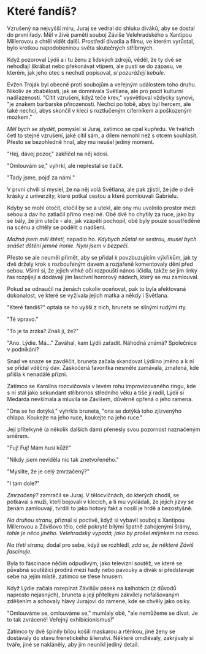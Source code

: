 # Které fandíš?

Vzrušený na nejvyšší míru, Juraj se vedral do shluku diváků, aby se dostal do první řady. Měl v živé paměti souboj Záviše Velehradského s Xantipou Millerovou a chtěl vidět další. Prostředí divadla a filmu, ve kterém vyrůstal, bylo krotkou napodobeninou světa skutečných stříbrných.

Když pozoroval Lýdii a i tu ženu z lidských zdrojů, věděl, že ty dvě se nehodlají škrábat nebo překonávat vtipem, ale pustí se do zápasu, ve kterém, jak jeho otec s nechutí popisoval, *si pozurážejí kebule*.

Evžen Troják byl obecně proti soubojům a veřejným událostem toho druhu. Nikoliv ze zbabělosti, jak se domnívala Světlana, ale pro pocit kulturní nadřazenosti. "Cítit vzrušení, když teče krev," vysvětloval vždycky synovi, "je znakem barbarské přirozenosti. Nechci po tobě, abys byl hercem, ale také nechci, abys skončil v kleci s roztlučeným ciferníkem a poškozeným mozkem."

*Měl bych se stydět,* pomyslel si Juraj, zatímco se cpal kupředu. Ve tvářích četl to stejné vzrušení, jaké cítil sám, a dílem nemohl než s otcem souhlasit. Přesto se bezohledně hnal, aby mu neušel jediný moment.

"Hej, dávej pozor," zakřičel na něj kdosi.

"Omlouvám se," vyhrkl, ale nepřestal se tlačit.

"Tady jsme, pojď za námi."

V první chvíli si myslel, že na něj volá Světlana, ale pak zjistil, že jde o dvě krásky z univerzity, které potkal cestou a které pomlouvali Gabrielu.

Kdyby se mohl otočit, otočil by se a utekl, ale ony mu uvolnilo prostor mezi sebou a dav ho zatlačil přímo mezi ně. Obě dvě ho chytily za ruce, jako by se bály, že jim uteče - ale, jak vzápětí pochopil, obě byly pouze soustředěné na scénu a chtěly se podělit o nadšení.

*Možná jsem měl štěstí,* napadlo ho. *Kdybych zůstal se sestrou, musel bych snášet dštění jemné ironie. Nyní jsem v bezpečí.*

Přesto se ale neuměl přimět, aby se přidal k povzbuzujícím výkřikům, jak ty dvě držely krok s rozbouřeným davem a rozjařeně komentovaly dění před sebou. Všiml si, že jejich vlhké oči rozpouští nános líčidla, takže se jim linky řas rozpíjejí a dodávají jim lascivní hororový nádech, který se mu zamlouval.

Pokud se odnaučil na ženách cokoliv oceňovat, pak to byla afektovaná dokonalost, ve které se vyžívala jejich matka a někdy i Světlana.

"Které fandíš?" optala se ho vyšší z nich, bruneta se silnými rudými rty.

"Té vpravo."

"To je ta zrzka? Znáš ji, že?"

"Ano. Lýdie. Má..." Zaváhal, kam Lýdii zařadit. Náhodná známá? Společnice v podnikání?

Snad ve snaze se zavděčit, bruneta začala skandovat Lýdiino jméno a k ní se přidal vděčný dav. Zaskočená favoritka nesměle zamávala, zmatená, kde přišla k nenadálé přízni.

Zatímco se Karolína rozcvičovala v levém rohu improvizovaného ringu, kde s ní stál jako sekundant stříbronos středního věku a tiše jí radil, Lýdii si Medarda nevšímala a mluvila se Závišem, důvěrně opřená o jeho ramena.

"Ona se ho dotýká," vyhrkla bruneta, "ona se dotýká toho zjizvenýho chlapa. Koukejte na jeho ruce, koukejte na jeho ruce."

Její přítelkyně (a několik dalších dam) přenesly svou pozornost naznačeným směrem.

"Fuj! Fuj! Mám husí kůži!"

"Nikdy jsem neviděla nic tak znetvořeného."

"Myslíte, že je celý zmrzačený?"

"I tam dole?"

*Zmrzačený?* zamračil se Juraj. V tělocvičnách, do kterých chodil, se potkával s muži, kteří bojovali v klecích, a ti mu vykládali, že jejich jizvy se ženám zamlouvají, tvrdili to jako hotový fakt a nosili je hrdě a bezostyšně.

*Na druhou stranu,* přiznal si poctivě, když si vybavil souboj s Xantipou Millerovou a Závišovo tělo, celé pokryté bílými špatně zahojenými šrámy, *tohle je něco jiného. Velehradský vypadá, jako by prošel mlýnkem na maso.*

*Na třetí stranu,* dodal pro sebe, když se rozhlédl, *zdá se, že některé Záviš fascinuje.* 

Byla to fascinace něčím odpudivým, jako televizní soutěž, ve které se půvabná soutěžící prodírá mezi hady nebo pavouky a divák si představuje sebe na jejím místě, zatímco se třese hnusem.

Když Lýdie začala rozepínat Závišův pásek na kalhotách (z důvodů naprosto nejasných), bruneta a její přítelkyni zakvílely nefalšovaným zděšením a schovaly hlavy Jurajovi do ramene, kde se chvěly jako osiky.

"Omlouváme se, omlouváme se," mumlaly obě, "ale nemůžeme se dívat. Je to tak zvrácené! Veřejný exhibicionismus!"

Zatímco ty dvě špinily bílou košili maskarou a rtěnkou, jiné ženy se dostávaly do stavu frenetického šílenství. Některé omdlévaly, zakrývaly si tváře, jiné se nakláněly, aby jim neunikl jediný detail. 